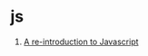 # js

1. [A re-introduction to Javascript](https://developer.mozilla.org/en-US/docs/Web/JavaScript/A_re-introduction_to_JavaScript)
